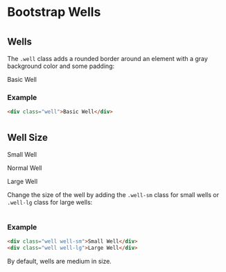 Bootstrap Wells
==============

# 

#  

Wells
-----

The `.well` class adds a rounded border around an element with a gray background color and some padding:

Basic Well

### Example

``` html
<div class="well">Basic Well</div>
```

#  

Well Size
---------

Small Well

Normal Well

Large Well

Change the size of the well by adding the `.well-sm` class for small wells or  `.well-lg` class for large wells:

#  

### Example

```html
<div class="well well-sm">Small Well</div>
<div class="well well-lg">Large Well</div>
```

By default, wells are medium in size.